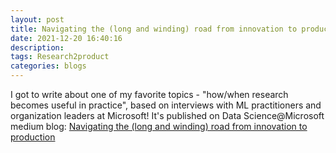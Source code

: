 ```yaml
---
layout: post
title: Navigating the (long and winding) road from innovation to production
date: 2021-12-20 16:40:16
description: 
tags: Research2product
categories: blogs
---
```


I got to write about one of my favorite topics - "how/when research becomes useful in practice", based on interviews with ML practitioners and organization leaders at Microsoft! It's published on Data Science@Microsoft medium blog: [Navigating the (long and winding) road from innovation to production](https://medium.com/data-science-at-microsoft/navigating-the-long-and-winding-road-from-innovation-to-production-b9ab14ec065d)<br>